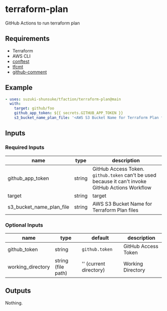 # terraform-plan

GitHub Actions to run terraform plan

## Requirements

* Terraform
* AWS CLI
* [conftest](https://www.conftest.dev/)
* [tfcmt](https://github.com/suzuki-shunsuke/tfcmt)
* [github-comment](https://github.com/suzuki-shunsuke/github-comment)

## Example

```yaml
- uses: suzuki-shunsuke/tfaction/terraform-plan@main
  with:
    target: github/foo
    github_app_token: ${{ secrets.GITHUB_APP_TOKEN }}
    s3_bucket_name_plan_file: '<AWS S3 Bucket Name for Terraform Plan files>'
```

## Inputs

### Required Inputs

name | type | description
--- | --- | ---
github_app_token | string | GitHub Access Token. `github.token` can't be used because it can't invoke GitHub Actions Workflow
target | string | target
s3_bucket_name_plan_file | string | AWS S3 Bucket Name for Terraform Plan files

### Optional Inputs

name | type | default | description
--- | --- | --- | ---
github_token | string | `github.token` | GitHub Access Token
working_directory | string (file path) | '' (current directory) | Working Directory

## Outputs

Nothing.
